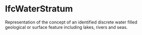 IfcWaterStratum
===============

Representation of the concept of an identified discrete water filled geological or surface feature including lakes, rivers and seas.
